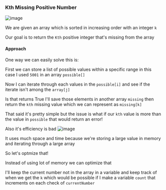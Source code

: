 <h3> Kth Missing Positive Number </h3>

![image](https://github.com/h4ckyou/h4ckyou.github.io/assets/127159644/4dbc6d56-931c-4485-8f1e-265b6ea8af02)

We are given an array which is sorted in increasing order with an integer `k`

Our goal is to return the `Kth` positive integer that's missing from the array

#### Approach

One way we can easily solve this is:

First we can store a list of possible values within a specific range in this case I used `5001` in an array `possible[]`

Now I can iterate through each values in the `possible[i]` and see if the iterate isn't among the `array[j]`

Is that returns True I'll save those elements in another array `missing` then return the `kth` missing value which we can represent as `missing[k]`

That said it's pretty simple but the issue is what if our `kth` value is more than the value in `possible` that would return an error!

Also it's efficiency is bad
![image](https://github.com/h4ckyou/h4ckyou.github.io/assets/127159644/8a75efa6-48a9-4b05-b031-326b88cb4949)

It uses much space and time because we're storing a large value in memory and iterating through a large array

So let's optmize that!

Instead of using lot of memory we can optimize that 

I'll keep the current number not in the array in a variable and keep track of when we get the `k` which would be possible if I make a variable `count` that increments on each check of `currentNumber`
